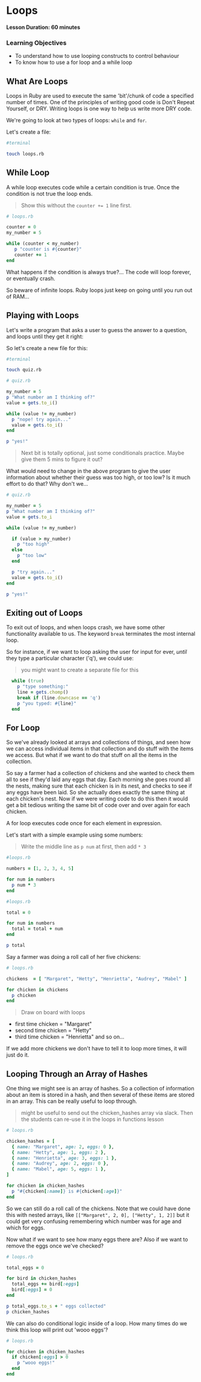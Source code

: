 # Loops

**Lesson Duration: 60 minutes**

### Learning Objectives

* To understand how to use looping constructs to control behaviour
* To know how to use a for loop and a while loop

## What Are Loops

Loops in Ruby are used to execute the same 'bit'/chunk of code a specified number of times. One of the principles of writing good code is Don't Repeat Yourself, or DRY. Writing loops is one way to help us write more DRY code.

We're going to look at two types of loops: `while` and `for`.

Let's create a file:

```bash
#terminal

touch loops.rb
```

## While Loop

A while loop executes code while a certain condition is true. Once the condition is not true the loop ends.

> Show this without the `counter += 1` line first.

```ruby
# loops.rb

counter = 0
my_number = 5

while (counter < my_number)
   p "counter is #{counter}"
   counter += 1
end
```

What happens if the condition is always true?... The code will loop forever, or eventually crash.

So beware of infinite loops. Ruby loops just keep on going until you run out of RAM...

## Playing with Loops

Let's write a program that asks a user to guess the answer to a question, and loops until they get it right:

So let's create a new file for this:

```bash
#terminal

touch quiz.rb
```

```ruby
# quiz.rb

my_number = 5
p "What number am I thinking of?"
value = gets.to_i()

while (value != my_number)
  p "nope! try again..."
  value = gets.to_i()
end

p "yes!"
```

> Next bit is totally optional, just some conditionals practice. Maybe give them 5 mins to figure it out?

What would need to change in the above program to give the user information about whether their guess was too high, or too low? Is it much effort to do that? Why don't we...

```ruby
# quiz.rb

my_number = 5
p "What number am I thinking of?"
value = gets.to_i

while (value != my_number)

  if (value > my_number)
    p "too high"
  else
    p "too low"
  end

  p "try again..."
  value = gets.to_i()
end

p "yes!"
```

## Exiting out of Loops

To exit out of loops, and when loops crash, we have some other functionality available to us. The keyword `break` terminates the most internal loop.

So for instance, if we want to loop asking the user for input for ever, _until_ they type a particular character ('q'), we could use:

> you might want to create a separate file for this

```ruby
  while (true)
    p "type something:"
    line = gets.chomp()
    break if (line.downcase == 'q')
    p "you typed: #{line}"
  end
```

## For Loop

So we've already looked at arrays and collections of things, and seen how we can access individual items in that collection and do stuff with the items we access. But what if we want to do that stuff on all the items in the collection.

So say a farmer had a collection of chickens and she wanted to check them all to see if they'd laid any eggs that day. Each morning she goes round all the nests, making sure that each chicken is in its nest, and checks to see if any eggs have been laid. So she actually does exactly the same thing at each chicken's nest. Now if we were writing code to do this then it would get a bit tedious writing the same bit of code over and over again for each chicken.

A for loop executes code once for each element in expression.

Let's start with a simple example using some numbers:

> Write the middle line as `p num` at first, then add `* 3`

```ruby
#loops.rb

numbers = [1, 2, 3, 4, 5]

for num in numbers
  p num * 3
end
```

```ruby
#loops.rb

total = 0

for num in numbers
  total = total + num
end

p total
```

Say a farmer was doing a roll call of her five chickens:

```ruby
# loops.rb

chickens  = [ "Margaret", "Hetty", "Henrietta", "Audrey", "Mabel" ]

for chicken in chickens
  p chicken
end
```

> Draw on board with loops

* first time chicken = "Margaret"
* second time chicken = "Hetty"
* third time chicken = "Henrietta" and so on...

If we add more chickens we don't have to tell it to loop more times, it will just do it.

## Looping Through an Array of Hashes

One thing we might see is an array of hashes. So a collection of information about an item is stored in a hash, and then several of these items are stored in an array. This can be really useful to loop through.

> might be useful to send out the chicken_hashes array via slack. Then the students can re-use it in the loops in functions lesson

```ruby
# loops.rb

chicken_hashes = [
  { name: "Margaret", age: 2, eggs: 0 },
  { name: "Hetty", age: 1, eggs: 2 },
  { name: "Henrietta", age: 3, eggs: 1 },
  { name: "Audrey", age: 2, eggs: 0 },
  { name: "Mabel", age: 5, eggs: 1 },
]

for chicken in chicken_hashes
  p "#{chicken[:name]} is #{chicken[:age]}"
end
```

So we can still do a roll call of the chickens. Note that we could have done this with nested arrays, like `[["Margaret", 2, 0], ["Hetty", 1, 2]]` but it could get very confusing remembering which number was for age and which for eggs.

Now what if we want to see how many eggs there are? Also if we want to remove the eggs once we've checked?

```ruby
# loops.rb

total_eggs = 0

for bird in chicken_hashes
  total_eggs += bird[:eggs]
  bird[:eggs] = 0
end

p total_eggs.to_s + " eggs collected"
p chicken_hashes
```

We can also do conditional logic inside of a loop. How many times do we think this loop will print out 'wooo eggs'?

```ruby
# loops.rb

for chicken in chicken_hashes
  if chicken[:eggs] > 0
    p "wooo eggs!"
  end
end
```
